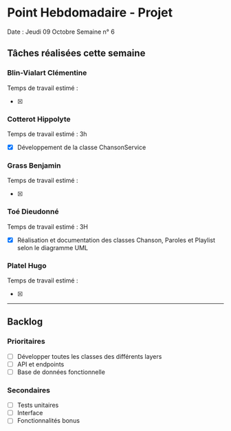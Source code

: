 # Point Hebdomadaire - Projet

Date : Jeudi 09 Octobre
Semaine n° 6

## Tâches réalisées cette semaine

### Blin-Vialart Clémentine
Temps de travail estimé :

- [x] 
### Cotterot Hippolyte
Temps de travail estimé : 3h

- [x] Développement de la classe ChansonService

### Grass Benjamin 
Temps de travail estimé : 

- [x] 

### Toé Dieudonné
Temps de travail estimé : 3H

- [x] Réalisation et documentation des classes Chanson, Paroles et Playlist selon le diagramme UML

### Platel Hugo
Temps de travail estimé :

- [x] 

---

## Backlog

### Prioritaires

- [ ] Développer toutes les classes des différents layers
- [ ] API et endpoints
- [ ] Base de données fonctionnelle

### Secondaires

- [ ] Tests unitaires
- [ ] Interface
- [ ] Fonctionnalités bonus
